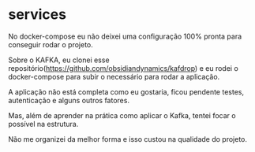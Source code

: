 # services

No docker-compose eu não deixei uma configuração 100% pronta para conseguir rodar o projeto.

Sobre o KAFKA, eu clonei esse repositório(https://github.com/obsidiandynamics/kafdrop) e eu rodei o docker-compose para subir o necessário para rodar a aplicação.

A aplicação não está completa como eu gostaria, ficou pendente testes, autenticação e alguns outros fatores.


Mas, além de aprender na prática como aplicar o Kafka, tentei focar o possível na estrutura.




Não me organizei da melhor forma e isso custou na qualidade do projeto.
